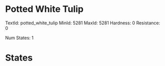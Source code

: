 # Potted White Tulip
TextId: potted_white_tulip
MinId: 5281
MaxId: 5281
Hardness: 0
Resistance: 0

Num States: 1
# States
```

```
